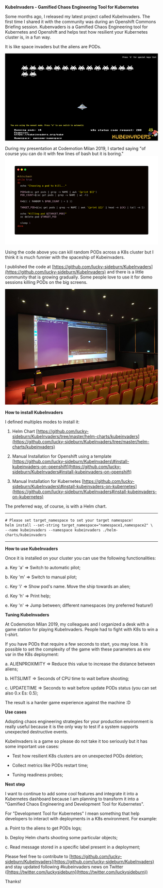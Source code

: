 **KubeInvaders - Gamified Chaos Engineering Tool for Kubernetes**

Some months ago, I released my latest project called KubeInvaders. The
first time I shared it with the community was during an Openshift
Commons Briefing session. Kubenvaders is a Gamified Chaos Engineering
tool for Kubernetes and Openshift and helps test how resilient your
Kubernetes cluster is, in a fun way.

It is like space invaders but the aliens are PODs.

![](https://github.com/lucky-sideburn/KubeInvaders-kubernetes-post/raw/master/img1.png)

During my presentation at Codemotion Milan 2019, I started saying "of
course you can do it with few lines of bash but it is boring."
![](https://github.com/lucky-sideburn/KubeInvaders-kubernetes-post/raw/master/img2.png)

Using the code above you can kill random PODs across a K8s cluster but I
think it is much funnier with the spaceship of Kubeinvaders.

I published the code at
[https://github.com/lucky-sideburn/KubeInvaders](https://github.com/lucky-sideburn/KubeInvaders)
and there is a little community that is growing gradually. Some people
love to use it for demo sessions killing PODs on the big screens.

![](https://github.com/lucky-sideburn/KubeInvaders-kubernetes-post/raw/master/img3.png)

**How to install KubeInvaders**

I defined multiples modes to install it:

1.  Helm Chart
    [https://github.com/lucky-sideburn/KubeInvaders/tree/master/helm-charts/kubeinvaders](https://github.com/lucky-sideburn/KubeInvaders/tree/master/helm-charts/kubeinvaders)

2.  Manual Installation for Openshift using a template
    [https://github.com/lucky-sideburn/KubeInvaders\#install-kubeinvaders-on-openshift](https://github.com/lucky-sideburn/KubeInvaders#install-kubeinvaders-on-openshift)

3.  Manual Installation for Kubernetes
    [https://github.com/lucky-sideburn/KubeInvaders\#install-kubeinvaders-on-kubernetes](https://github.com/lucky-sideburn/KubeInvaders#install-kubeinvaders-on-kubernetes)

The preferred way, of course, is with a Helm chart.

  ----------------------------------------------------------------------------------------------------------------------------------------------------
  
  ```
  # Please set target_namespace to set your target namespace!
  helm install --set-string target_namespace="namespace1,namespace2" \
  --name kubeinvaders --namespace kubeinvaders ./helm-charts/kubeinvaders
  ```
  ----------------------------------------------------------------------------------------------------------------------------------------------------

**How to use KubeInvaders**

Once it is installed on your cluster you can use the following
functionalities:

a.  Key 'a' =\> Switch to automatic pilot;

b.  Key 'm' =\> Switch to manual pilot;

c.  Key 'i' =\> Show pod\'s name. Move the ship towards an alien;

d.  Key 'h' =\> Print help;

e.  Key 'n' =\> Jump between; different namespaces (my preferred feature!)

**Tuning KubeInvaders**

At Codemotion Milan 2019, my colleagues and I organized a desk with a
game station for playing KubeInvaders. People had to fight with K8s to
win a t-shirt.

If you have PODs that require a few seconds to start, you may lose. It
is possible to set the complexity of the game with these parameters as
env var in the K8s deployment:

a.  ALIENPROXIMITY =\> Reduce this value to increase the distance between aliens;

b.  HITSLIMIT =\> Seconds of CPU time to wait before shooting;

c.  UPDATETIME =\> Seconds to wait before update PODs status (you can set also 0.x Es: 0.5);

The result is a harder game experience against the machine :D

**Use cases**

Adopting chaos engineering strategies for your production environment is
really useful because it is the only way to test if a system supports
unexpected destructive events.

KubeInvaders is a game so please do not take it too seriously but it has
some important use cases:

-   Test how resilient K8s clusters are on unexpected PODs deletion;

-   Collect metrics like PODs restart time;

-   Tuning readiness probes;

**Next step**

I want to continue to add some cool features and integrate it into a
Kubernetes dashboard because I am planning to transform it into a
"Gamified Chaos Engineering and Development Tool for Kubernetes".

For "Development Tool for Kubernetes" I mean something that help
developers to interact with deployments in a K8s environment. For
example:

a.  Point to the aliens to get PODs logs;

b.  Deploy Helm charts shooting some particular objects;

c.  Read message stored in a specific label present in a deployment;

Please feel free to contribute to
[https://github.com/lucky-sideburn/KubeInvaders](https://github.com/lucky-sideburn/KubeInvaders)
and stay updated following \#kubeinvaders news on Twitter
([https://twitter.com/luckysideburn](https://twitter.com/luckysideburn))

Thanks!
